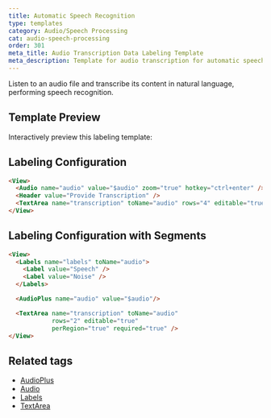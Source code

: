 ```yaml
---
title: Automatic Speech Recognition
type: templates
category: Audio/Speech Processing
cat: audio-speech-processing
order: 301
meta_title: Audio Transcription Data Labeling Template
meta_description: Template for audio transcription for automatic speech recognition use cases with Label Studio for your machine learning and data science projects.
---
```


Listen to an audio file and transcribe its content in natural language, performing speech recognition.

## Template Preview

Interactively preview this labeling template:

<div id="main-preview"></div>

## Labeling Configuration

```html
<View>
  <Audio name="audio" value="$audio" zoom="true" hotkey="ctrl+enter" />
  <Header value="Provide Transcription" />
  <TextArea name="transcription" toName="audio" rows="4" editable="true" maxSubmissions="1" />
</View>
```

## Labeling Configuration with Segments

```html
<View>
  <Labels name="labels" toName="audio">
    <Label value="Speech" />
    <Label value="Noise" />
  </Labels>

  <AudioPlus name="audio" value="$audio"/>

  <TextArea name="transcription" toName="audio"
            rows="2" editable="true"
            perRegion="true" required="true" />
</View>
```

## Related tags

- [AudioPlus](/tags/audioplus.html)
- [Audio](/tags/audio.html)
- [Labels](/tags/labels.html)
- [TextArea](/tags/textarea.html)